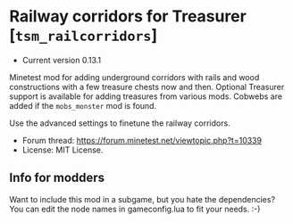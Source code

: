 # Railway corridors for Treasurer [`tsm_railcorridors`]

* Current version 0.13.1

Minetest mod for adding underground corridors with rails and wood constructions with
a few treasure chests now and then. Optional Treasurer support is available for adding
treasures from various mods.
Cobwebs are added if the `mobs_monster` mod is found.

Use the advanced settings to finetune the railway corridors.

* Forum thread: https://forum.minetest.net/viewtopic.php?t=10339
* License: MIT License.

## Info for modders
Want to include this mod in a subgame, but you hate the dependencies?
You can edit the node names in gameconfig.lua to fit your needs. :-)
